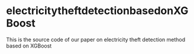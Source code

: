 # electricitytheftdetectionbasedonXGBoost
This is the source code of our paper on electricity theft detection method based on XGBoost
